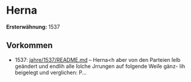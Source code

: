# Herna

**Ersterwähnung:** 1537

## Vorkommen
- 1537: [jahre/1537/README.md](../jahre/1537/README.md) – Herna<h aber von den Parteien ſelb geändert
und endlih alle ſolche Jrrungen auf folgende Weiſe gänz-
lih beigelegt und verglichen: P...
